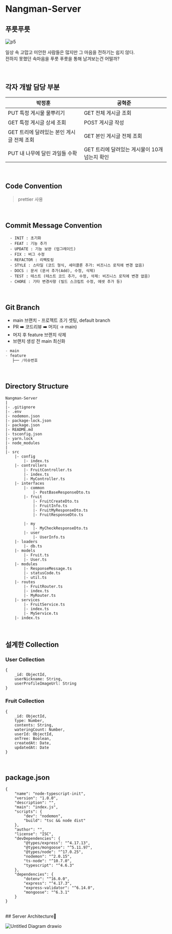# Nangman-Server

## 푸릇푸릇

![p5](https://user-images.githubusercontent.com/39729721/169672059-5137c53b-0355-4eaa-88da-585202f5f931.png)

일상 속 고맙고 미안한 사람들은 많지만 그 마음을 전하기는 쉽지 않다.<br>
전하지 못했던 속마음을 푸릇 푸릇을 통해 남겨보는건 어떨까?
</br>
</br>
</br>
## 각자 개발 담당 부분
|박정훈|공혁준|
|--|--|
|PUT 특정 게시물 물뿌리기|GET 전체 게시글 조회|
|GET 특정 게시글 상세 조회|POST 게시글 작성|
|GET 트리에 달려있는 본인 게시글 전체 조회|GET 본인 게시글 전체 조회|
|PUT 내 나무에 달린 과일들 수확|GET 트리에 달려있는 게시물이 10개 넘는지 확인|
</br>

## Code Convention
>prettier 사용

</br>

## Commit Message Convention
```
  - INIT : 초기화
  - FEAT : 기능 추가
  - UPDATE : 기능 보완 (업그레이드)
  - FIX : 버그 수정
  - REFACTOR : 리팩토링
  - STYLE : 스타일 (코드 형식, 세미콜론 추가: 비즈니스 로직에 변경 없음)
  - DOCS : 문서 (문서 추가(Add), 수정, 삭제)
  - TEST : 테스트 (테스트 코드 추가, 수정, 삭제: 비즈니스 로직에 변경 없음)
  - CHORE : 기타 변경사항 (빌드 스크립트 수정, 에셋 추가 등)

```

</br>

## Git Branch
- main 브랜치 - 프로젝트 초기 셋팅, default branch
- PR ➡️ 코드리뷰 ➡️ 머지( → main)
- 머지 후 feature 브랜치 삭제
- 브랜치 생성 전 main 최신화

```jsx
- main
- feature
   ├── /이슈번호
```

</br>

## Directory Structure
```
Nangman-Server
|
|- .gitignore
|- .env
|- nodemon.json
|- package-lock.json
|- package.json
|- README.md
|- tsconfig.json
|- yarn.lock
|- node_modules
|
|- src
	|- config
		|- index.ts
	|- controllers
		|- FruitController.ts
		|- index.ts
		|- MyController.ts
	|- interfaces
		|- common
			|- PostBaseResponseDto.ts
		|- fruit
			|- FruitCreateDto.ts
			|- FruitInfo.ts
			|- FruitMyResponseDto.ts
			|- FruitResponseDto.ts
				
		|- my
			|- MyCheckResponseDto.ts
		|- user
			|- UserInfo.ts
	|- loaders
		|- db.ts
	|- models
		|- Fruit.ts
		|- User.ts
	|- modules
		|- ResponseMessage.ts
		|- statusCode.ts
		|- util.ts
	|- routes
		|- FruitRouter.ts
		|- index.ts
		|- MyRouter.ts
	|- services
		|- FruitService.ts
		|- index.ts
		|- MyService.ts
	|- index.ts
```

</br>

## 설계한 Collection
### User Collection
```
{
    _id: ObjectId,
    userNickname: String,
    userProfileImageUrl: String
}
```
### Fruit Collection
```
{
    _id: ObjectId,
    type: Number,
    contents: String,
    wateringCount: Number,
    userId: ObjectId,
    onTree: Boolean,
    createdAt: Date,
    updatedAt: Date
}
```

</br>

## package.json
```
{
    "name": "node-typescript-init",
    "version": "1.0.0",
    "description": "",
    "main": "index.js",
    "scripts": {
        "dev": "nodemon",
        "build": "tsc && node dist"
    },
    "author": "",
    "license": "ISC",
    "devDependencies": {
        "@types/express": "^4.17.13",
        "@types/mongoose": "^5.11.97",
        "@types/node": "^17.0.25",
        "nodemon": "^2.0.15",
        "ts-node": "^10.7.0",
        "typescript": "^4.6.3"
    },
    "dependencies": {
        "dotenv": "^16.0.0",
        "express": "^4.17.3",
        "express-validator": "^6.14.0",
        "mongoose": "^6.3.1"
    }
}
```

</br>
## Server Architecture🌯

 ![Untitled Diagram drawio](https://user-images.githubusercontent.com/39729721/169669872-bb4be172-2b11-4d35-81e2-8fac56467bb7.png)


